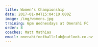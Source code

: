 ```yaml
---
title: Women's Championship 
date: 2017-01-04T15:04:10.000Z
image: /img/womens.jpg
training: 6pm Wednesdays at Onerahi FC
order: 8 
coaches: Matt Mathias
email: onerahifootballclub@outlook.co.nz
---
```


